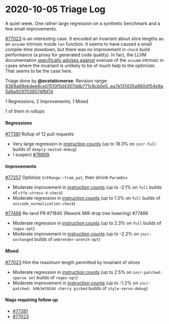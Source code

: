 # 2020-10-05 Triage Log

A quiet week. One rather large regression on a synthetic benchmark and a few
small improvements.

[#77023](https://github.com/rust-lang/rust/issues/77023) is an interesting
case. It encoded an invariant about slice lengths as an `assume` intrinsic
inside `len` function. It seems to have caused a small compile-time slowdown,
but there was no improvement in `check` build performance (a proxy for generated
code quality). In fact, the LLVM documentation [specifically advises
against](https://llvm.org/docs/LangRef.html#llvm-assume-intrinsic) overuse of
the `assume` intrinsic in cases where the invariant is unlikely to be of much
help to the optimizer. That seems to be the case here.

Triage done by **@ecstaticmorse**.
Revision range: [6369a98ebdee8ce01510f5d4307ddb771c8cb0e5..ea7e131435a960d154e9a5d6a9297039574ffd7d](https://perf.rust-lang.org/?start=6369a98ebdee8ce01510f5d4307ddb771c8cb0e5&end=ea7e131435a960d154e9a5d6a9297039574ffd7d&absolute=false&stat=instructions%3Au)

1 Regressions, 2 Improvements, 1 Mixed

1 of them in rollups

#### Regressions

[#77381](https://github.com/rust-lang/rust/issues/77381) Rollup of 12 pull requests
- Very large regression in [instruction counts](https://perf.rust-lang.org/compare.html?start=9bb55dc8642d811d66a7599812009cc063577e00&end=b218b952f800c1160b8b5e764ca651b02d678565&stat=instructions:u) (up to 18.3% on `incr-full` builds of `deeply-nested-debug`)
- I suspect [#76909](https://github.com/rust-lang/rust/pull/76909).

#### Improvements

[#77257](https://github.com/rust-lang/rust/issues/77257) Optimize `IntRange::from_pat`, then shrink `ParamEnv`
- Moderate improvement in [instruction counts](https://perf.rust-lang.org/compare.html?start=fc2daaae610b5515438b551a2f3706196a997f35&end=48cab6744786cdc5cb5428d2b64efc967ae90496&stat=instructions:u) (up to -2.1% on `full` builds of `ctfe-stress-4-check`)
- Moderate regression in [instruction counts](https://perf.rust-lang.org/compare.html?start=fc2daaae610b5515438b551a2f3706196a997f35&end=48cab6744786cdc5cb5428d2b64efc967ae90496&stat=instructions:u) (up to 1.3% on `full` builds of `unicode_normalization-check`)

[#77466](https://github.com/rust-lang/rust/issues/77466) Re-land PR #71840 (Rework MIR drop tree lowering) #77466
- Moderate regression in [instruction counts](https://perf.rust-lang.org/compare.html?start=beb5ae474d2835962ebdf7416bd1c9ad864fe101&end=ced813fec0fb9e883906f18b76d618baf9f5bc08&stat=instructions:u) (up to 2.3% on `full` builds of `regex-opt`)
- Moderate improvement in [instruction counts](https://perf.rust-lang.org/compare.html?start=beb5ae474d2835962ebdf7416bd1c9ad864fe101&end=ced813fec0fb9e883906f18b76d618baf9f5bc08&stat=instructions:u) (up to -2.2% on `incr-unchanged` builds of `webrender-wrench-opt`)

#### Mixed

[#77023](https://github.com/rust-lang/rust/issues/77023) Hint the maximum length permitted by invariant of slices
- Moderate regression in [instruction counts](https://perf.rust-lang.org/compare.html?start=4ccf5f731bb71db3470002d6baf5ab4792b821d9&end=beb5ae474d2835962ebdf7416bd1c9ad864fe101&stat=instructions:u) (up to 2.5% on `incr-patched: sparse set` builds of `regex-opt`)
- Moderate improvement in [instruction counts](https://perf.rust-lang.org/compare.html?start=4ccf5f731bb71db3470002d6baf5ab4792b821d9&end=beb5ae474d2835962ebdf7416bd1c9ad864fe101&stat=instructions:u) (up to -1.2% on `incr-patched: b9b3e592dd cherry picked` builds of `style-servo-debug`)

#### Nags requiring follow up

- [#77381](https://github.com/rust-lang/rust/issues/77381)
- [#77023](https://github.com/rust-lang/rust/issues/77023)
